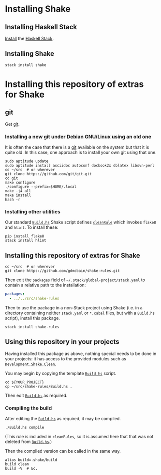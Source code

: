# Installing Shake

## Installing Haskell Stack

[Install](https://docs.haskellstack.org/en/stable/README/#how-to-install)
the [Haskell Stack](https://haskellstack.org).

## Installing Shake

```shell
stack install shake
```

# Installing this repository of extras for Shake

## git

Get [git](https://git-scm.com).

### Installing a new git under Debian GNU/Linux using an old one

It is often the case that there is a [git](https://git-scm.com)
available on the system but that it is quite old.  In this case, one
approach is to install your own git using that one.

```shell
sudo aptitude update
sudo aptitude install asciidoc autoconf docbook2x dblatex libsvn-perl
cd ~/src  # or wherever
git clone https://github.com/git/git.git
cd git
make configure
./configure --prefix=$HOME/.local
make -j4 all
make install
hash -r
```

### Installing other utilities

Our standard [`Build.hs`](Build.hs) Shake script defines
[`cleanRule`](Development/Shake/Clean.hs) which invokes `flake8` and
`hlint`.  To install these:

```shell
pip install flake8
stack install hlint
```

## Installing this repository of extras for Shake

```shell
cd ~/src  # or wherever
git clone https://github.com/gdmcbain/shake-rules.git
```

Then edit the `packages` field of `~/.stack/global-project/stack.yaml` to contain a relative path to the installation:
```yaml
packages:
  - ../../src/shake-rules
```

Then to use the package in a non-Stack project using Shake (i.e. in a
directory containing neither `stack.yaml` or `*.cabal` files, but with
a `Build.hs` script), install this package.

```shell
stack install shake-rules
```

## Using this repository in your projects

Having installed this package as above, nothing special needs to be
done in your projects: it has access to the provided modules such as
[`Development.Shake.Clean`](src/Development/Shake/Clean.hs).

You may begin by copying the template [`Build.hs`](Build.hs) script.

```shell
cd ${YOUR_PROJECT}
cp ~/src/shake-rules/Build.hs .
```

Then edit [`Build.hs`](Build.hs) as required.

### Compiling the build

After editing the [`Build.hs`](Build.hs) as required, it may be compiled.

```shell
./Build.hs compile
```

(This rule is included in `cleanRules`, so it is assumed here that
that was not deleted from [`Build.hs`](Build.hs).)

Then the compiled version can be called in the same way.

```shell
alias build=.shake/build
build clean
build -V  # &c.
```
